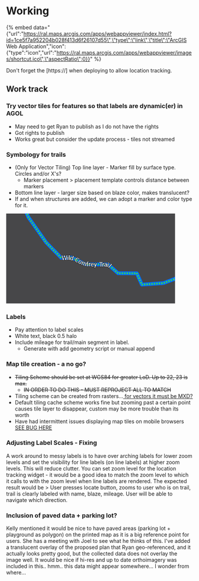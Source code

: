 # Working

{% embed data="{\"url\":\"https://ral.maps.arcgis.com/apps/webappviewer/index.html?id=1ce5f7a952204b028f413d6f26107d55\",\"type\":\"link\",\"title\":\"ArcGIS Web Application\",\"icon\":{\"type\":\"icon\",\"url\":\"https://ral.maps.arcgis.com/apps/webappviewer/images/shortcut.ico\",\"aspectRatio\":0}}" %}

Don't forget the \[https://\] when deploying to allow location tracking.

## Work track

### Try vector tiles for features so that labels are dynamic\(er\) in AGOL

* May need to get Ryan to publish as I do not have the rights
* Got rights to publish
* Works great but consider the update process - tiles not streamed

### Symbology for trails

* \(Only for Vector Tiling\) Top line layer - Marker fill by surface type. Circles and/or X's?
  * Marker placement &gt; placement template controls distance between markers
* Bottom line layer - larger size based on blaze color, makes translucent? 
* If and when structures are added, we can adopt a marker and color type for it.

![Example of how it could look for a blue blaze trail with natural surface type](../../.gitbook/assets/trail_symbol.PNG)

### Labels

* Pay attention to label scales
* White text, black 0.5 halo
* Include mileage for trail/main segment in label.
  * Generate with add geometry script or manual append 

### Map tile creation - a no go?

* ~~Tiling Scheme should be set at WGS84 for greater LoD. Up to 22, 23 is max.~~
  * ~~IN ORDER TO DO THIS - MUST REPROJECT ALL TO MATCH~~
* Tiling scheme can be created from rasters...[ for vectors it must be MXD?](../../data/vector-map-tiling.md)
* Default tiling cache scheme works fine but zooming past a certain point causes tile layer to disappear, custom may be more trouble than its worth
* Have had intermittent issues displaying map tiles on mobile browsers [SEE BUG HERE](../../data/vector-map-tiling.md#less!-bug:-map-tiles-not-displaying-properly-on-some-mobile-devices!-greater)

### Adjusting Label Scales - Fixing

A work around to messy labels is to have over arching labels for lower zoom levels and set the visibility for line labels \(on line labels\) at higher zoom levels. This will reduce clutter. You can set zoom level for the location tracking widget - it would be a good idea to match the zoom level to which it calls to with the zoom level when line labels are rendered. The expected result would be &gt; User presses locate button, zooms to user who is on trail, trail is clearly labeled with name, blaze, mileage. User will be able to navigate which direction.

### Inclusion of paved data + parking lot?

Kelly mentioned it would be nice to have paved areas \(parking lot + playground as polygon\) on the printed map as it is a big reference point for users. She has a meeting with Joel to see what he thinks of this. I've added a translucent overlay of the proposed plan that Ryan geo-referenced, and it actually looks pretty good, but the collected data does not overlay the image well. It would be nice if hi-res and up to date orthoimagery was included in this.. hmm.. this data might appear somewhere... I wonder from where... 

